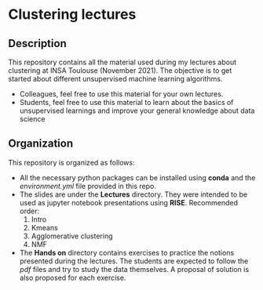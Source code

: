 # Clustering lectures

## Description

This repository contains all the material used during my lectures about clustering at INSA Toulouse (November 2021).
The objective is to get started about different unsupervised machine learning algorithms.
- Colleagues, feel free to use this material for your own lectures.
- Students, feel free to use this material to learn about the basics of unsupervised learnings and improve your general knowledge about data science

## Organization

This repository is organized as follows:
- All the necessary python packages can be installed using __conda__ and the _environment.yml_ file provided in this repo.
- The slides are under the __Lectures__ directory. They were intended to be used as jupyter notebook presentations using __RISE__. Recommended order:
  1. Intro
  2. Kmeans
  3. Agglomerative clustering
  4. NMF
- The __Hands on__ directory contains exercises to practice the notions presented during the lectures. The students are expected to follow the _pdf_ files and try to study the data themselves. A proposal of solution is also proposed for each exercise.
